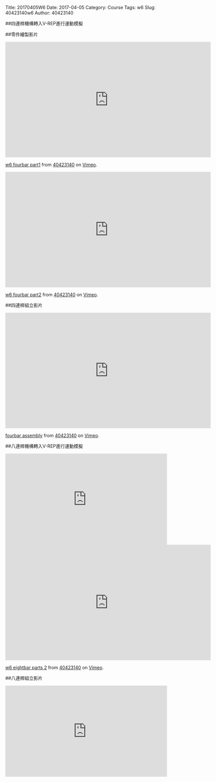 Title: 20170405W6
Date: 2017-04-05
Category: Course
Tags: w6
Slug: 40423140w6
Author: 40423140

##四連桿機構轉入V-REP進行運動模擬

<!-- PELICAN_END_SUMMARY -->

##零件繪製影片
<iframe src="https://player.vimeo.com/video/211640425" width="640" height="360" frameborder="0" webkitallowfullscreen mozallowfullscreen allowfullscreen></iframe>
<p><a href="https://vimeo.com/211640425">w6 fourbar part1</a> from <a href="https://vimeo.com/user46449861">40423140</a> on <a href="https://vimeo.com">Vimeo</a>.</p>

<iframe src="https://player.vimeo.com/video/211640442" width="640" height="360" frameborder="0" webkitallowfullscreen mozallowfullscreen allowfullscreen></iframe>
<p><a href="https://vimeo.com/211640442">w6 fourbar part2</a> from <a href="https://vimeo.com/user46449861">40423140</a> on <a href="https://vimeo.com">Vimeo</a>.</p>

##四連桿組立影片

<iframe src="https://player.vimeo.com/video/211640371" width="640" height="360" frameborder="0" webkitallowfullscreen mozallowfullscreen allowfullscreen></iframe>
<p><a href="https://vimeo.com/211640371">fourbar assembly</a> from <a href="https://vimeo.com/user46449861">40423140</a> on <a href="https://vimeo.com">Vimeo</a>.</p>



##八連桿機構轉入V-REP進行運動模擬

<div style="position:relative;height:0;padding-bottom:56.25%"><iframe src="https://www.youtube.com/embed/PCETbBMYiHY?ecver=2" width="640" height="360" frameborder="0" style="position:absolute;width:100%;height:100%;left:0" allowfullscreen></iframe></div>



<iframe src="https://player.vimeo.com/video/213239885" width="640" height="360" frameborder="0" webkitallowfullscreen mozallowfullscreen allowfullscreen></iframe>
<p><a href="https://vimeo.com/213239885">w6 eightbar parts 2</a> from <a href="https://vimeo.com/user46449861">40423140</a> on <a href="https://vimeo.com">Vimeo</a>.</p>


##八連桿組立影片
<div style="position:relative;height:0;padding-bottom:56.25%"><iframe src="https://www.youtube.com/embed/tKCg8uvBp9A?ecver=2" width="640" height="360" frameborder="0" style="position:absolute;width:100%;height:100%;left:0" allowfullscreen></iframe></div>